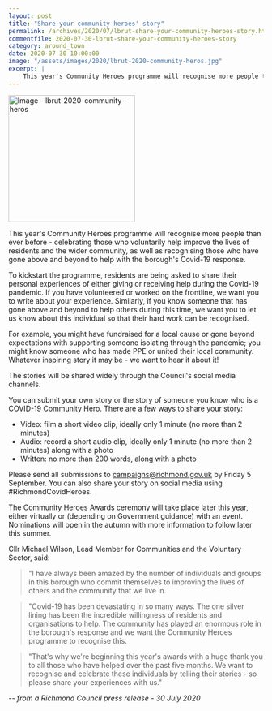 ```yaml
---
layout: post
title: "Share your community heroes' story"
permalink: /archives/2020/07/lbrut-share-your-community-heroes-story.html
commentfile: 2020-07-30-lbrut-share-your-community-heroes-story
category: around_town
date: 2020-07-30 10:00:00
image: "/assets/images/2020/lbrut-2020-community-heros.jpg"
excerpt: |
    This year's Community Heroes programme will recognise more people than ever before - celebrating those who voluntarily help improve the lives of residents and the wider community.
---
```

<a href="/assets/images/2020/lbrut-2020-community-heros.jpg" title="Click for a larger image"><img src="/assets/images/2020/lbrut-2020-community-heros-thumb.jpg" width="250" alt="Image - lbrut-2020-community-heros"  class="photo right"/></a>

This year's Community Heroes programme will recognise more people than ever before - celebrating those who voluntarily help improve the lives of residents and the wider community, as well as recognising those who have gone above and beyond to help with the borough's Covid-19 response.

To kickstart the programme, residents are being asked to share their personal experiences of either giving or receiving help during the Covid-19 pandemic. If you have volunteered or worked on the frontline, we want you to write about your experience. Similarly, if you know someone that has gone above and beyond to help others during this time, we want you to let us know about this individual so that their hard work can be recognised.

For example, you might have fundraised for a local cause or gone beyond expectations with supporting someone isolating through the pandemic; you might know someone who has made PPE or united their local community. Whatever inspiring story it may be - we want to hear it about it!

The stories will be shared widely through the Council's social media channels.

You can submit your own story or the story of someone you know who is a COVID-19 Community Hero. There are a few ways to share your story:

- Video: film a short video clip, ideally only 1 minute (no more than 2 minutes)
- Audio: record a short audio clip, ideally only 1 minute (no more than 2 minutes) along with a photo
- Written: no more than 200 words, along with a photo

Please send all submissions to  [campaigns@richmond.gov.uk](mailto:campaigns@richmond.gov.uk) by Friday 5 September. You can also share your story on social media using #RichmondCovidHeroes.

The Community Heroes Awards ceremony will take place later this year, either virtually or (depending on Government guidance) with an event. Nominations will open in the autumn with more information to follow later this summer.

Cllr Michael Wilson, Lead Member for Communities and the Voluntary Sector, said:

> "I have always been amazed by the number of individuals and groups in this borough who commit themselves to improving the lives of others and the community that we live in.

> "Covid-19 has been devastating in so many ways. The one silver lining has been the incredible willingness of residents and organisations to help. The community has played an enormous role in the borough's response and we want the Community Heroes programme to recognise this.

> "That's why we're beginning this year's awards with a huge thank you to all those who have helped over the past five months. We want to recognise and celebrate these individuals by telling their stories - so please share your experiences with us."


<cite>-- from a Richmond Council press release - 30 July 2020</cite>
